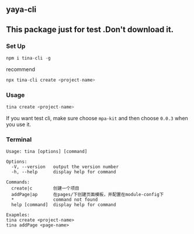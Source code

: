 ## yaya-cli
## This package just for test .Don't download it.
### Set Up
```javascript
npm i tina-cli -g
```
recommend
```javascript
npx tina-cli create <project-name>
```

### Usage
```javascript
tina create <project-name>
``` 

If you want test cli, make sure choose `mpa-kit` and then choose `0.0.3` when you use it.

### Terminal
```npm
Usage: tina [options] [command]

Options:
  -V, --version   output the version number
  -h, --help      display help for command

Commands:
  create|c        创建一个项目
  addPage|ap      在pages/下创建页面模板，并配置在module-config下
  *               command not found
  help [command]  display help for command

Exapmles:
tina create <project-name>
tina addPage <page-name>

```
